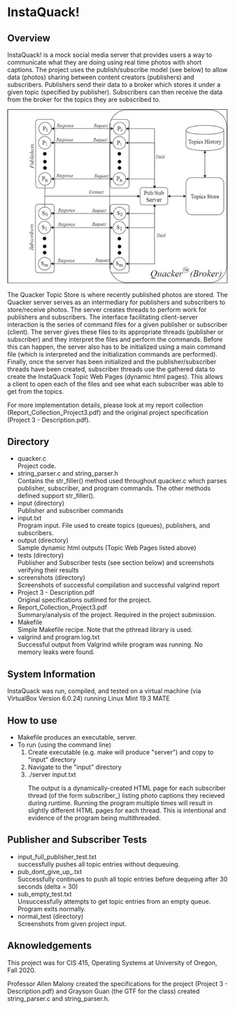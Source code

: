 <h1>InstaQuack!</h1>
<h2>Overview</h2>
<p>InstaQuack! is a mock social media server that provides users a way to communicate what they are doing using real time photos with short captions. The project uses the publish/subscribe model (see below) to allow data (photos) sharing between content creators (publishers) and subscribers. Publishers send their data to a broker which stores it under a given topic (specified by publisher). Subscribers can then receive the data from the broker for the topics they are subscribed to.</p>

![ScreenShot](/fig1.png)

<p>The Quacker Topic Store i​s where recently published photos are stored. The Quacker server serves as an intermediary for publishers and subscribers to store/receive photos. The server creates threads to perform work for publishers and subscribers. The interface facilitating client-server interaction is the series of command files for a given publisher or subscriber (client). The server gives these files to its appropriate threads (publisher or subscriber) and they interpret the files and perform the commands. Before this can happen, the server also has to be initialized using a main command file (which is interpreted and the initialization commands are performed). Finally, once the server has been initialized and the publisher/subscriber threads have been created, subscriber threads use the gathered data to create the ​InstaQuack Topic Web Pages (dynamic html pages). This allows a client to open each of the files and see what each subscriber was able to get from the topics.</p>

<p>For more implementation details, please look at my report collection (Report_Collection_Project3.pdf) and the original project specification (Project 3 - Description.pdf).</p>

<h2>Directory</h2>
<ul>
	<li>quacker.c<br>Project code.</li>
	<li>string_parser.c and string_parser.h<br>Contains the str_filler() method used throughout quacker.c which parses publisher, subscriber, and program commands. The other methods defined support str_filler().</li>
	<li>input (directory)<br>Publisher and subscriber commands</li>
	<li>input.txt<br>Program input. File used to create topics (queues), publishers, and subscribers.</li>
	<li>output (directory)<br>Sample dynamic html outputs (Topic Web Pages listed above)</li>
	<li>tests (directory)<br>Publisher and Subscriber tests (see section below) and screenshots verifying their results</li>
	<li>screenshots (directory)<br>Screenshots of successful compilation and successful valgrind report</li>
	<li>Project 3 - Description.pdf<br>Original specifications outlined for the project.</li>
	<li>Report_Collection_Project3.pdf<br>Summary/analysis of the project. Required in the project submission.</li>
	<li>Makefile<br>Simple Makefile recipe. Note that the pthread library is used.</li>
	<li>valgrind and program log.txt<br>Successful output from Valgrind while program was running. No memory leaks were found.</li>
</ul>

<h2>System Information</h2>
<p>InstaQuack was run, compiled, and tested on a virtual machine (via VirtualBox Version 6.0.24) running Linux Mint 19.3 MATE</p>

<h2>How to use</h2>
<ul> 
	<li>Makefile produces an executable, server.</li>
  	<li>To run (using the command line)
	  <ol>
	  	<li>Create executable (e.g. make will produce "server") and copy to "input" directory</li>
		<li>Navigate to the "input" directory</li>
		<li>./server input.txt</li>
	</li>
	<p>The output is a dynamically-created HTML page for each subscriber thread (of the form subscriber_<thread id>) listing photo captions they recieved during runtime. Running the program multiple times will result in slightly different HTML pages for each thread. This is intentional and evidence of the program being multithreaded.</p>
</ul>

<h2>Publisher and Subscriber Tests</h2>
<ul>
	<li>input_full_publisher_test.txt<br>successfully pushes all topic entries without dequeuing.</li>
	<li>pub_dont_give_up_.txt<br>Successfully continues to push all topic entries before dequeing after 30 seconds (delta = 30)</li>
	<li>sub_empty_test.txt<br>Unsuccessfully attempts to get topic entries from an empty queue. Program exits normally.</li>
	<li>normal_test (directory)<br>Screenshots from given project input.</li>
</ul>

<h2>Aknowledgements</h2>
<p>This project was for CIS 415, Operating Systems at University of Oregon, Fall 2020.</p> 
<p>Professor Allen Malony created the specifications for the project (Project 3 - Description.pdf) and Grayson Guan (the GTF for the class) created string_parser.c and string_parser.h.<p>
